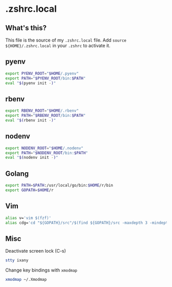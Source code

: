 # .zshrc.local

## What's this?

This file is the source of my `.zshrc.local` file.
Add `source ${HOME}/.zshrc.local` in your `.zshrc` to activate it.

## pyenv

```zsh
export PYENV_ROOT="$HOME/.pyenv"
export PATH="$PYENV_ROOT/bin:$PATH"
eval "$(pyenv init -)"
```

## rbenv

```zsh
export RBENV_ROOT="$HOME/.rbenv"
export PATH="$RBENV_ROOT/bin:$PATH"
eval "$(rbenv init -)"
```

## nodenv

```zsh
export NODENV_ROOT="$HOME/.nodenv"
export PATH="$NODENV_ROOT/bin:$PATH"
eval "$(nodenv init -)"
```

## Golang

```zsh
export PATH=$PATH:/usr/local/go/bin:$HOME/r/bin
export GOPATH=$HOME/r
```

## Vim
```zsh
alias v='vim $(fzf)'
alias cdg='cd "${GOPATH}/src"/$(find ${GOPATH}/src -maxdepth 3 -mindepth 3 -type d | sed -re "s/^.*?\/(.*\/.*\/.*)$/\1/g" | fzf)'
```

## Misc

Deactivate screen lock (C-s)
```zsh
stty ixany
```

Change key bindings with `xmodmap`

```zsh
xmodmap ~/.Xmodmap
```
